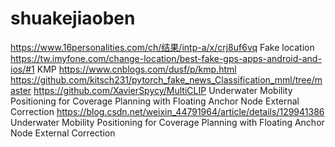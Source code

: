 # shuakejiaoben
https://www.16personalities.com/ch/结果/intp-a/x/crj8uf6vq
Fake location https://tw.imyfone.com/change-location/best-fake-gps-apps-android-and-ios/#1
KMP https://www.cnblogs.com/dusf/p/kmp.html
https://github.com/kitsch231/pytorch_fake_news_Classification_mml/tree/master
https://github.com/XavierSpycy/MultiCLIP
Underwater Mobility Positioning for Coverage Planning with Floating Anchor Node External Correction
https://blog.csdn.net/weixin_44791964/article/details/129941386
Underwater Mobility Positioning for Coverage Planning with Floating Anchor Node External Correction
